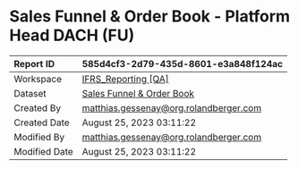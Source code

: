 



# Sales Funnel & Order Book - Platform Head DACH (FU)

|Report ID|585d4cf3-2d79-435d-8601-e3a848f124ac|
| :--- | :--- |
|Workspace|[IFRS_Reporting [QA]](../Workspaces/IFRS_Reporting-[QA].md)|
|Dataset|[Sales Funnel & Order Book](../Datasets/Sales-Funnel-&-Order-Book.md)|
|Created By|matthias.gessenay@org.rolandberger.com|
|Created Date|August 25, 2023 03:11:22|
|Modified By|matthias.gessenay@org.rolandberger.com|
|Modified Date|August 25, 2023 03:11:22|
